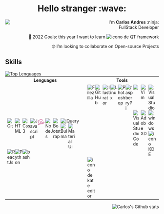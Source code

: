 <h1 align="center">Hello stranger :wave:</h1>

<img align="left" src="https://media.giphy.com/media/5eLDrEaRGHegx2FeF2/giphy.gif" width="150px">
<p align="right"> I'm <strong>Carlos Andres</strong> :ninja: <br> FullStack Developer
</p>     

<p align="right" style="list-style-type:none">
    <p align="right">🎯 2022 Goals: this year I want to learn <img alt="icono de QT framework" src="https://www.qt.io/hubfs/qt-design-system/assets/logos/qt-logo.svg" width="25px"/>
    </p>
    <p align="right">🤓 I’m looking to collaborate on Open-source Projects</p>
</p>
 
<h2>Skills</h2>


<a href="https://www.linkedin.com/in/carlosandresalzate/">
    <img align="left" src="https://github-readme-stats.vercel.app/api/top-langs/?username=carlosandresalzate&langs_count=8&layout=compact&theme=gruvbox&hide_border=true&locale=es&card_width=1000" alt="Top Lenguages" />
</a>

<table>
    <tr>
        <th>Lenguages</th>
        <th>Tools</th>
    </tr>
    <tr>
        <td>
            <img align="left" src="https://cdn.jsdelivr.net/gh/devicons/devicon/icons/git/git-original.svg" width="25px" alt="Git"/>
            <img align="left" src="https://cdn.jsdelivr.net/gh/devicons/devicon/icons/html5/html5-plain.svg" width="25px" alt="HTML"/>
            <img align="left" src="https://cdn.jsdelivr.net/gh/devicons/devicon/icons/css3/css3-plain.svg" width="25px" alt="Css3"/>
            <img align="left" src="https://cdn.jsdelivr.net/gh/devicons/devicon/icons/javascript/javascript-plain.svg" width="25px" alt="Javascript"/>
            <img src="https://avatars.githubusercontent.com/u/70142?s=200&v=4" width="25px" alt="jQuery"/>
            <img align="left" src="https://raw.githubusercontent.com/github/explore/80688e429a7d4ef2fca1e82350fe8e3517d3494d/topics/sass/sass.png" width="25px" alt="Sass"/>
            <img align="left" src="https://avatars.githubusercontent.com/u/9950313?s=200&v=4" width="25px" alt="NodeJs"/>
            <img align="left" src="https://avatars.githubusercontent.com/u/2918581?s=200&v=4" width="25px" alt="Bootstrap"/>
            <img align="left" src="https://cdn.jsdelivr.net/gh/devicons/devicon/icons/bulma/bulma-plain.svg" width="25px" alt="Bulma"/>
            <img align="left" src="https://cdn.jsdelivr.net/gh/devicons/devicon/icons/materialui/materialui-original.svg" width="25px" alt="Material Ui"/>
            <img align="left" src="https://cdn.jsdelivr.net/gh/devicons/devicon/icons/react/react-original.svg" width="25px" alt="ReactJs"/>
            <img align="left" src="https://cdn.jsdelivr.net/gh/devicons/devicon/icons/python/python-original.svg" width="25px" alt="Python"/>
            <img align="left" src="https://cdn.jsdelivr.net/gh/devicons/devicon/icons/bash/bash-original.svg" width="25px" alt="bash"/>
        </td>
        <td>
            <img align="left" src="https://cdn.jsdelivr.net/gh/devicons/devicon/icons/filezilla/filezilla-plain.svg" width="25px" alt="Filezilla"/>
            <img align="left" src="https://cdn.jsdelivr.net/gh/devicons/devicon/icons/github/github-original.svg" width="25px" alt="GitHub"/>
            <img align="left" src="https://cdn.jsdelivr.net/gh/devicons/devicon/icons/illustrator/illustrator-plain.svg" width="25px" alt="Illustrator" />
            <img align="left" src="https://cdn.jsdelivr.net/gh/devicons/devicon/icons/linux/linux-original.svg" width="25px" alt="Linux "/>
            <img align="left" src="https://cdn.jsdelivr.net/gh/devicons/devicon/icons/photoshop/photoshop-plain.svg" width="25px" alt="Photoshop"/>
            <img align="left" src="https://cdn.jsdelivr.net/gh/devicons/devicon/icons/raspberrypi/raspberrypi-original.svg" width="25px" alt="raspberryPi"/>
            <img align="left" src="	https://www.sublimehq.com/images/sublime_text.png" width="25px">
            <img align="left" src="https://cdn.jsdelivr.net/gh/devicons/devicon/icons/vim/vim-original.svg" width="25px" alt="Vim"/>
            <img align="left" src="https://cdn.jsdelivr.net/gh/devicons/devicon/icons/visualstudio/visualstudio-plain.svg" width="25px" alt="Visual Studio"/>
            <img align="left" src="https://cdn.jsdelivr.net/gh/devicons/devicon/icons/vscode/vscode-original.svg" width="25px"  alt="Visual Studio Code"/>
            <img align="left" src="https://cdn.jsdelivr.net/gh/devicons/devicon/icons/xd/xd-plain.svg" width="25" alt="Adobe XD"/>
            <img align="left" src="https://devicons.railway.app/i/windows10.svg" width="25px" alt="windows">
            <img align="left" alt="icono KDE" src="https://avatars.githubusercontent.com/u/14312869?s=200&v=4" width="25px">
            <img align="left" width="25px" alt="icono de kate editor" src="https://kate-editor.org/images/kate.svg">
        </td>
    </tr>
</table>

<a href="https://www.linkedin.com/in/carlosandresalzate/">
    <img align="right" src="https://github-readme-stats.vercel.app/api?username=carlosandresalzate&hide=contribs,starts,issues,prs&show_icons=true&theme=gruvbox&include_all_commits=true&hide_border=true&locale=es" alt="Carlos's Github stats" />
</a>
